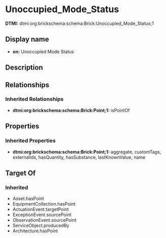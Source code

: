 # Unoccupied_Mode_Status
**DTMI:** dtmi:org:brickschema:schema:Brick:Unoccupied_Mode_Status;1
## Display name
- **en:** Unoccupied Mode Status
## Description
## Relationships
### Inherited Relationships
* **dtmi:org:brickschema:schema:Brick:Point;1:** isPointOf
## Properties
### Inherited Properties
* **dtmi:org:brickschema:schema:Brick:Point;1:** aggregate, customTags, externalIds, hasQuantity, hasSubstance, lastKnownValue, name
## Target Of
### Inherited
* Asset.hasPoint
* EquipmentCollection.hasPoint
* ActuationEvent.targetPoint
* ExceptionEvent.sourcePoint
* ObservationEvent.sourcePoint
* ServiceObject.producedBy
* Architecture.hasPoint
